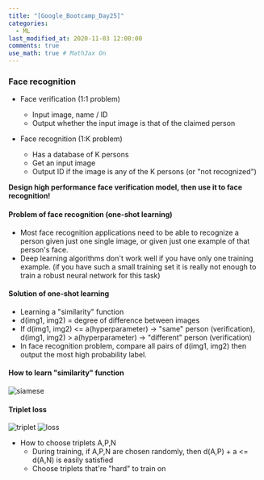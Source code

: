 ```yaml
---
title: "[Google_Bootcamp_Day25]"
categories: 
  - ML
last_modified_at: 2020-11-03 12:00:00
comments: true
use_math: true # MathJax On
---
```


### Face recognition

- Face verification (1:1 problem)
  - Input image, name / ID 
  - Output whether the input image is that of the claimed person

- Face recognition (1:K problem)
  - Has a database of K persons
  - Get an input image
  - Output ID if the image is any of the K persons (or "not recognized")

**Design high performance face verification model, then use it to face recognition!** 

#### Problem of face recognition (one-shot learning)

- Most face recognition applications need to be able to recognize a person given just one single image, or given just one example of that person's face.
- Deep learning algorithms don't work well if you have only one training example. (if you have such a small training set it is really not enough to train a robust neural network for this task)

#### Solution of one-shot learning

- Learning a "similarity" function
- d(img1, img2) = degree of difference between images
- If d(img1, img2) <= a(hyperparameter) -> "same" person (verification), d(img1, img2) > a(hyperparameter) -> "different" person (verification)
- In face recognition problem, compare all pairs of d(img1, img2) then output the most high probability label.

#### How to learn "similarity" function

![siamese](https://user-images.githubusercontent.com/62474292/100521362-94958c80-31e6-11eb-8db6-d444445d234c.png)

#### Triplet loss
![triplet](https://user-images.githubusercontent.com/62474292/100521942-7467cc80-31ea-11eb-8fb9-a8f1ab07f605.png)
![loss](https://user-images.githubusercontent.com/62474292/100521943-77fb5380-31ea-11eb-8276-6b874379235b.png)

- How to choose triplets A,P,N
  - During training, if A,P,N are chosen randomly, then d(A,P) + a <= d(A,N) is easily satisfied
  - Choose triplets that're "hard" to train on 






